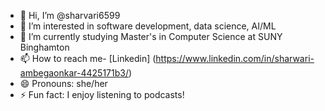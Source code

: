 - 👋 Hi, I’m @sharvari6599
- 👀 I’m interested in software development, data science, AI/ML
- 🌱 I’m currently studying Master's in Computer Science at SUNY Binghamton 
- 📫 How to reach me- [Linkedin] (https://www.linkedin.com/in/sharwari-ambegaonkar-4425171b3/)
- 😄 Pronouns: she/her
- ⚡ Fun fact: I enjoy listening to podcasts!

<!---
sharvari6599/sharvari6599 is a ✨ special ✨ repository because its `README.md` (this file) appears on your GitHub profile.
You can click the Preview link to take a look at your changes.
--->
